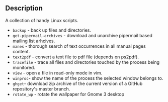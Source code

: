Description
-----------

A collection of handy Linux scripts.

* `backup` - back up files and directories.
* `get-pipermail-archives` - download and unarchive pipermail based mailing list
  arhcives.
* `manes` - thorough search of text occurrences in all manual pages content.
* `text2pdf` - convert a text file to pdf file (depends on ps2pdf).
* `tracefile` - trace all files and directories touched by the process being
  monitored.
* `view` - open a file in read-only mode in vim.
* `winproc`- show the name of the process the selected window belongs to.
* `ghget`- download zip archive of the current version of a GitHub repository's
  master branch.
* `rotate_wp` - rotate the wallpaper for Gnome 3 desktop
